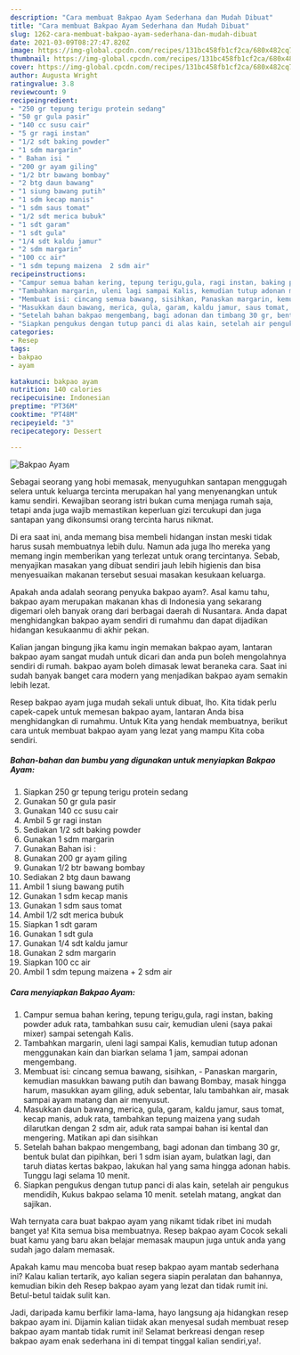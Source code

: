 ```yaml
---
description: "Cara membuat Bakpao Ayam Sederhana dan Mudah Dibuat"
title: "Cara membuat Bakpao Ayam Sederhana dan Mudah Dibuat"
slug: 1262-cara-membuat-bakpao-ayam-sederhana-dan-mudah-dibuat
date: 2021-03-09T08:27:47.820Z
image: https://img-global.cpcdn.com/recipes/131bc458fb1cf2ca/680x482cq70/bakpao-ayam-foto-resep-utama.jpg
thumbnail: https://img-global.cpcdn.com/recipes/131bc458fb1cf2ca/680x482cq70/bakpao-ayam-foto-resep-utama.jpg
cover: https://img-global.cpcdn.com/recipes/131bc458fb1cf2ca/680x482cq70/bakpao-ayam-foto-resep-utama.jpg
author: Augusta Wright
ratingvalue: 3.8
reviewcount: 9
recipeingredient:
- "250 gr tepung terigu protein sedang"
- "50 gr gula pasir"
- "140 cc susu cair"
- "5 gr ragi instan"
- "1/2 sdt baking powder"
- "1 sdm margarin"
- " Bahan isi "
- "200 gr ayam giling"
- "1/2 btr bawang bombay"
- "2 btg daun bawang"
- "1 siung bawang putih"
- "1 sdm kecap manis"
- "1 sdm saus tomat"
- "1/2 sdt merica bubuk"
- "1 sdt garam"
- "1 sdt gula"
- "1/4 sdt kaldu jamur"
- "2 sdm margarin"
- "100 cc air"
- "1 sdm tepung maizena  2 sdm air"
recipeinstructions:
- "Campur semua bahan kering, tepung terigu,gula, ragi instan, baking powder aduk rata, tambahkan susu cair, kemudian uleni (saya pakai mixer) sampai setengah Kalis."
- "Tambahkan margarin, uleni lagi sampai Kalis, kemudian tutup adonan menggunakan kain dan biarkan selama 1 jam, sampai adonan mengembang."
- "Membuat isi: cincang semua bawang, sisihkan, Panaskan margarin, kemudian masukkan bawang putih dan bawang Bombay, masak hingga harum, masukkan ayam giling, aduk sebentar, lalu tambahkan air, masak sampai ayam matang dan air menyusut."
- "Masukkan daun bawang, merica, gula, garam, kaldu jamur, saus tomat, kecap manis, aduk rata, tambahkan tepung maizena yang sudah dilarutkan dengan 2 sdm air, aduk rata sampai bahan isi kental dan mengering. Matikan api dan sisihkan"
- "Setelah bahan bakpao mengembang, bagi adonan dan timbang 30 gr, bentuk bulat dan pipihkan, beri 1 sdm isian ayam, bulatkan lagi, dan taruh diatas kertas bakpao, lakukan hal yang sama hingga adonan habis. Tunggu lagi selama 10 menit."
- "Siapkan pengukus dengan tutup panci di alas kain, setelah air pengukus mendidih, Kukus bakpao selama 10 menit. setelah matang, angkat dan sajikan."
categories:
- Resep
tags:
- bakpao
- ayam

katakunci: bakpao ayam 
nutrition: 140 calories
recipecuisine: Indonesian
preptime: "PT36M"
cooktime: "PT48M"
recipeyield: "3"
recipecategory: Dessert

---
```



![Bakpao Ayam](https://img-global.cpcdn.com/recipes/131bc458fb1cf2ca/680x482cq70/bakpao-ayam-foto-resep-utama.jpg)

Sebagai seorang yang hobi memasak, menyuguhkan santapan menggugah selera untuk keluarga tercinta merupakan hal yang menyenangkan untuk kamu sendiri. Kewajiban seorang istri bukan cuma menjaga rumah saja, tetapi anda juga wajib memastikan keperluan gizi tercukupi dan juga santapan yang dikonsumsi orang tercinta harus nikmat.

Di era  saat ini, anda memang bisa membeli hidangan instan meski tidak harus susah membuatnya lebih dulu. Namun ada juga lho mereka yang memang ingin memberikan yang terlezat untuk orang tercintanya. Sebab, menyajikan masakan yang dibuat sendiri jauh lebih higienis dan bisa menyesuaikan makanan tersebut sesuai masakan kesukaan keluarga. 



Apakah anda adalah seorang penyuka bakpao ayam?. Asal kamu tahu, bakpao ayam merupakan makanan khas di Indonesia yang sekarang digemari oleh banyak orang dari berbagai daerah di Nusantara. Anda dapat menghidangkan bakpao ayam sendiri di rumahmu dan dapat dijadikan hidangan kesukaanmu di akhir pekan.

Kalian jangan bingung jika kamu ingin memakan bakpao ayam, lantaran bakpao ayam sangat mudah untuk dicari dan anda pun boleh mengolahnya sendiri di rumah. bakpao ayam boleh dimasak lewat beraneka cara. Saat ini sudah banyak banget cara modern yang menjadikan bakpao ayam semakin lebih lezat.

Resep bakpao ayam juga mudah sekali untuk dibuat, lho. Kita tidak perlu capek-capek untuk memesan bakpao ayam, lantaran Anda bisa menghidangkan di rumahmu. Untuk Kita yang hendak membuatnya, berikut cara untuk membuat bakpao ayam yang lezat yang mampu Kita coba sendiri.

<!--inarticleads1-->

##### Bahan-bahan dan bumbu yang digunakan untuk menyiapkan Bakpao Ayam:

1. Siapkan 250 gr tepung terigu protein sedang
1. Gunakan 50 gr gula pasir
1. Gunakan 140 cc susu cair
1. Ambil 5 gr ragi instan
1. Sediakan 1/2 sdt baking powder
1. Gunakan 1 sdm margarin
1. Gunakan  Bahan isi :
1. Gunakan 200 gr ayam giling
1. Gunakan 1/2 btr bawang bombay
1. Sediakan 2 btg daun bawang
1. Ambil 1 siung bawang putih
1. Gunakan 1 sdm kecap manis
1. Gunakan 1 sdm saus tomat
1. Ambil 1/2 sdt merica bubuk
1. Siapkan 1 sdt garam
1. Gunakan 1 sdt gula
1. Gunakan 1/4 sdt kaldu jamur
1. Gunakan 2 sdm margarin
1. Siapkan 100 cc air
1. Ambil 1 sdm tepung maizena + 2 sdm air




<!--inarticleads2-->

##### Cara menyiapkan Bakpao Ayam:

1. Campur semua bahan kering, tepung terigu,gula, ragi instan, baking powder aduk rata, tambahkan susu cair, kemudian uleni (saya pakai mixer) sampai setengah Kalis.
1. Tambahkan margarin, uleni lagi sampai Kalis, kemudian tutup adonan menggunakan kain dan biarkan selama 1 jam, sampai adonan mengembang.
1. Membuat isi: cincang semua bawang, sisihkan, - Panaskan margarin, kemudian masukkan bawang putih dan bawang Bombay, masak hingga harum, masukkan ayam giling, aduk sebentar, lalu tambahkan air, masak sampai ayam matang dan air menyusut.
1. Masukkan daun bawang, merica, gula, garam, kaldu jamur, saus tomat, kecap manis, aduk rata, tambahkan tepung maizena yang sudah dilarutkan dengan 2 sdm air, aduk rata sampai bahan isi kental dan mengering. Matikan api dan sisihkan
1. Setelah bahan bakpao mengembang, bagi adonan dan timbang 30 gr, bentuk bulat dan pipihkan, beri 1 sdm isian ayam, bulatkan lagi, dan taruh diatas kertas bakpao, lakukan hal yang sama hingga adonan habis. Tunggu lagi selama 10 menit.
1. Siapkan pengukus dengan tutup panci di alas kain, setelah air pengukus mendidih, Kukus bakpao selama 10 menit. setelah matang, angkat dan sajikan.




Wah ternyata cara buat bakpao ayam yang nikamt tidak ribet ini mudah banget ya! Kita semua bisa membuatnya. Resep bakpao ayam Cocok sekali buat kamu yang baru akan belajar memasak maupun juga untuk anda yang sudah jago dalam memasak.

Apakah kamu mau mencoba buat resep bakpao ayam mantab sederhana ini? Kalau kalian tertarik, ayo kalian segera siapin peralatan dan bahannya, kemudian bikin deh Resep bakpao ayam yang lezat dan tidak rumit ini. Betul-betul taidak sulit kan. 

Jadi, daripada kamu berfikir lama-lama, hayo langsung aja hidangkan resep bakpao ayam ini. Dijamin kalian tiidak akan menyesal sudah membuat resep bakpao ayam mantab tidak rumit ini! Selamat berkreasi dengan resep bakpao ayam enak sederhana ini di tempat tinggal kalian sendiri,ya!.

